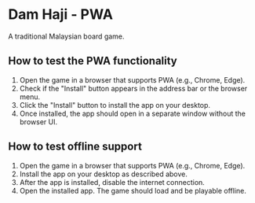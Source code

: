 # Dam Haji - PWA

A traditional Malaysian board game.

## How to test the PWA functionality

1.  Open the game in a browser that supports PWA (e.g., Chrome, Edge).
2.  Check if the "Install" button appears in the address bar or the browser menu.
3.  Click the "Install" button to install the app on your desktop.
4.  Once installed, the app should open in a separate window without the browser UI.

## How to test offline support

1.  Open the game in a browser that supports PWA (e.g., Chrome, Edge).
2.  Install the app on your desktop as described above.
3.  After the app is installed, disable the internet connection.
4.  Open the installed app. The game should load and be playable offline.